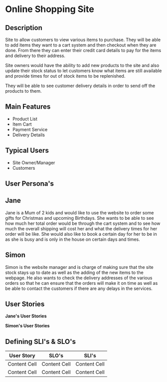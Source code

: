 # Online Shopping Site

## Description

Site to allow customers to view various items to purchase. They will be able to add items they want to a cart system and then checkout when they are done. From there they can enter their credit card details to pay for the items and delivery to their address.

Site owners would have the ability to add new products to the site and also update their stock status to let customers know what items are still available and provide times for out of stock items to be replenished.

They will be able to see customer delivery details in order to send off the products to them.

## Main Features

- Product List
- Item Cart
- Payment Service
- Delivery Details

## Typical Users

- Site Owner/Manager
- Customers

## User Persona's

## Jane

Jane is a Mum of 2 kids and would like to use the website to order some gifts for Christmas and upcoming Birthdays. She wants to be able to see how much her total order would be through the cart system and to see how much the overall shipping will cost her and what the delivery times for her order will be like. She would also like to book a certain day for her to be in as she is busy and is only in the house on certain days and times.

## Simon

Simon is the website manager and is charge of making sure that the site stock stays up to date as well as the adding of the new items to the webpage. He also wants to check the delivery addresses of the various orders so that he can ensure that the orders will make it on time as well as be able to contact the customers if there are any delays in the services.

## User Stories

**Jane's User Stories**

**Simon's User Stories**

## Defining SLI's & SLO's

| User Story  | SLO's |  SLI's |
| ------------- | ------------- | ------ |
| Content Cell  | Content Cell  | Content Cell |
| Content Cell  | Content Cell  | Content Cell |    
